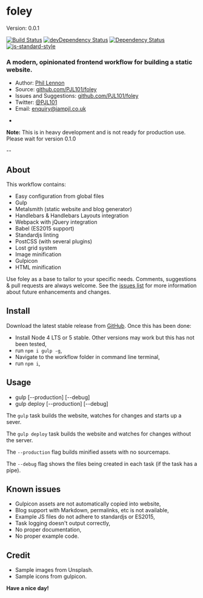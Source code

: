 # foley
Version: 0.0.1

[![Build Status](https://travis-ci.org/PJL101/foley.svg?branch=master)](https://travis-ci.org/PJL101/foley)
[![devDependency Status](https://david-dm.org/PJL101/foley/dev-status.svg)](https://david-dm.org/PJL101/foley#info=devDependencies)
[![Dependency Status](https://david-dm.org/PJL101/foley.svg)](https://david-dm.org/PJL101/foley)
[![js-standard-style](https://img.shields.io/badge/code%20style-standard-brightgreen.svg)](http://standardjs.com/)

### A modern, opinionated frontend workflow for building a static website.

* Author: [Phil Lennon](http://iampjl.co.uk)
* Source: [github.com/PJL101/foley](http://github.com/PJL101/foley)
* Issues and Suggestions: [github.com/PJL101/foley](http://github.com/PJL101/foley/issues)
* Twitter: [@PJL101](http://twitter.com/pjl101)
* Email: [enquiry@iampjl.co.uk](mailto:enquiry@iampjl.co.uk)

-

**Note:** This is in heavy development and is not ready for production use. Please wait for version 0.1.0

--

## About

This workflow contains:

* Easy configuration from global files
* Gulp
* Metalsmith (static website and blog generator)
* Handlebars & Handlebars Layouts integration
* Webpack with jQuery integration
* Babel (ES2015 support)
* Standardjs linting
* PostCSS (with several plugins)
* Lost grid system
* Image minification
* Gulpicon
* HTML minification

Use foley as a base to tailor to your specific needs. Comments, suggestions & pull requests are always welcome. See the [issues list](https://github.com/PJL101/foley/issues) for more information about future enhancements and changes.

## Install

Download the latest stable release from [GitHub](https://github.com/PJL101/foley/releases). Once this has been done:

* Install Node 4 LTS or 5 stable. Other versions may work but this has not been tested,
* run `npm i gulp -g`,
* Navigate to the workflow folder in command line terminal,
* run `npm i`,

## Usage

* gulp [--production] [--debug]
* gulp deploy [--production] [--debug]

The `gulp` task builds the website, watches for changes and starts up a sever.

The `gulp deploy` task builds the website and watches for changes without the server.

The `--production` flag builds minified assets with no sourcemaps.

The `--debug` flag shows the files being created in each task (if the task has a pipe).

## Known issues

* Gulpicon assets are not automatically copied into website,
* Blog support with Markdown, permalinks, etc is not available,
* Example JS files do not adhere to standardjs or ES2015,
* Task logging doesn't output correctly,
* No proper documentation,
* No proper example code.

## Credit

* Sample images from Unsplash.
* Sample icons from gulpicon.

**Have a nice day!**
